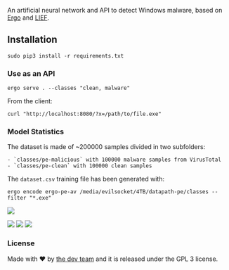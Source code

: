An artificial neural network and API to detect Windows malware, based on [Ergo](https://github.com/evilsocket/ergo) and [LIEF](https://lief.quarkslab.com/).

## Installation

    sudo pip3 install -r requirements.txt

### Use as an API

    ergo serve . --classes "clean, malware"

From the client:

    curl "http://localhost:8080/?x=/path/to/file.exe"

### Model Statistics

The dataset is made of ~200000 samples divided in two subfolders:

    - `classes/pe-malicious` with 100000 malware samples from VirusTotal
    - `classes/pe-clean` with 100000 clean samples
    
The `dataset.csv` training file has been generated with:

    ergo encode ergo-pe-av /media/evilsocket/4TB/datapath-pe/classes --filter "*.exe"

<img src="https://raw.githubusercontent.com/evilsocket/ergo-pe-av/master/history.png"/>

<img src="https://raw.githubusercontent.com/evilsocket/ergo-pe-av/master/training_cm.png"/> <img src="https://raw.githubusercontent.com/evilsocket/ergo-pe-av/master/test_cm.png"/> <img src="https://raw.githubusercontent.com/evilsocket/ergo-pe-av/master/validation_cm.png"/>

### License

Made with ♥  by [the dev team](https://github.com/evilsocket/ergo-pe-av/graphs/contributors) and it is released under the GPL 3 license.

